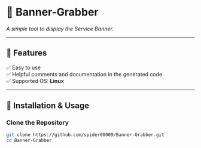 # 📌 Banner-Grabber  
*A simple tool to display the Service Banner.*

---

## 🚀 Features  
✅ Easy to use  
✅ Helpful comments and documentation in the generated code  
✅ Supported OS: **Linux**  

---

## 📌 Installation & Usage  

### **Clone the Repository**
```bash
git clone https://github.com/spider00009/Banner-Grabber.git
cd Banner-Grabber
